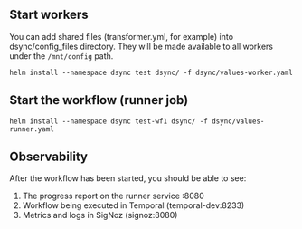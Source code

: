 ## Start workers

You can add shared files (transformer.yml, for example) into dsync/config_files directory. They will be made available to all workers under the `/mnt/config` path.

```
helm install --namespace dsync test dsync/ -f dsync/values-worker.yaml
```

## Start the workflow (runner job)

```
helm install --namespace dsync test-wf1 dsync/ -f dsync/values-runner.yaml
```

## Observability

After the workflow has been started, you should be able to see:
1. The progress report on the runner service :8080
2. Workflow being executed in Temporal (temporal-dev:8233)
3. Metrics and logs in SigNoz (signoz:8080)